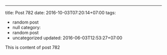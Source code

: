 ---
title: Post 782
date: 2016-10-03T07:20:14+07:00
tags:
  - random post
  - null
category:
  - random post
  - uncategorized
updated: 2016-06-03T12:53:27+07:00

This is content of post 782
